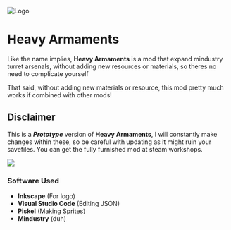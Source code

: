 ![Logo](https://github.com/ItzAlen/Heavy-Armaments/blob/master/Icons/Heavy-Armaments%20250x250.png)
# Heavy Armaments
Like the name implies, **Heavy Armaments** is a mod that expand mindustry turret arsenals, without adding new resources or materials, so theres no need to complicate yourself

That said, without adding new materials or resource, this mod pretty much works if combined with other mods!
## Disclaimer
This is a ***Prototype*** version of **Heavy Armaments**, I will constantly make changes within these, so be careful with updating as it might ruin your savefiles. 
You can get the fully furnished mod at steam workshops.

[<img src="https://github.com/ItzAlen/Heavy-Armaments/blob/master/Icons/Steam-Workshop%20200px.png">](https://steamcommunity.com/sharedfiles/filedetails/?id=2089324405)
### Software Used
- **Inkscape** (For logo)
- **Visual Studio Code** (Editing JSON)
- **Piskel** (Making Sprites)
- **Mindustry** (duh)



